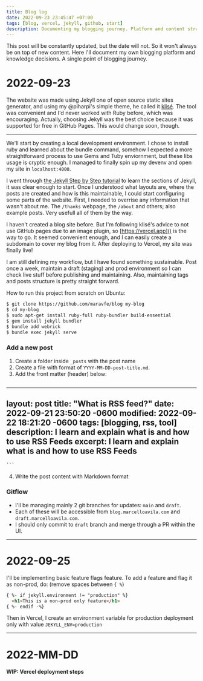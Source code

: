 ```yaml
---
title: Blog log
date: 2022-09-23 23:45:47 +07:00
tags: [blog, vercel, jekyll, github, start]
description: Documenting my blogging journey. Platform and content strategy decisions.
---
```


This post will be constantly updated, but the date will not. So it won't always be on top of new content. Here I'll document my own blogging platform and knowledge decisions. A single point of blogging journey.

# 2022-09-23

The website was made using Jekyll one of open source static sites generator, and using my @piharpi's simple theme, he called it [klisé](https://github.com/piharpi/klise). The tool was convenient and I'd never worked with Ruby before, which was encouraging. Actually, choosing Jekyll was the best choice because it was supported for free in GitHub Pages. This would change soon, though.

<hr>

We'll start by creating a local development environment. I chose to install ruby and learned about the bundle command, somehow I expected a more straightforward process to use Gems and Tuby enviornment, but these libs usage is cryptic enough. I managed to finally spin up my devenv and open my site in `localhost:4000`.

I went through [the Jekyll Step by Step tutorial](https://jekyllrb.com/docs/step-by-step/01-setup/) to learn the sections of Jekyll, it was clear enough to start. Once I understood what layouts are, where the posts are created and how is this maintainable, I could start configuring some parts of the website. First, I needed to overrise any information that wasn't about me. The `/thanks` webpage, the `/about` and others; also example posts. Very usefull all of them by the way.

I haven't created a blog site before. But I'm following klisé's advice to not use GitHub pages due to an image plugin, so [https://vercel.app]() is the way to go. It seemed convenient enough, and I can easily create a subdomain to cover my blog from it. After deploying to Vercel, my site was finally live!

I am still defining my workflow, but I have found something sustainable. Post once a week, maintain a draft (staging) and prod environment so I can check live stuff before publishing and maintaining. Also, maintaining tags and posts structure is pretty straight forward.

How to run this project from scratch on Ubuntu:

```sh
$ git clone https://github.com/maravfe/blog my-blog
$ cd my-blog
$ sudo apt-get install ruby-full ruby-bundler build-essential
$ gem install jekyll bundler
$ bundle add webrick
$ bundle exec jekyll serve
```

### Add a new post

1. Create a folder inside `_posts` with the post name
2. Create a file with format of `YYYY-MM-DD-post-title.md`.
3. Add the front matter (header) below:
    ```json
---
layout: post
title: "What is RSS feed?"
date: 2022-09-21 23:50:20 -0600
modified: 2022-09-22 18:21:20 -0600
tags: [blogging, rss, tool]
description: I learn and explain what is and how to use RSS Feeds
excerpt: I learn and explain what is and how to use RSS Feeds
---
    ```
4. Write the post content with Markdown format

### Gitflow

- I'll be managing mainly 2 git branches for updates: `main` and `draft`.
- Each of these will be accessible from `blog.marcelloavila.com` and `draft.marcelloavila.com`.
- I should only commit to `draft` branch and merge through a PR within the UI.

<hr>

# 2022-09-25

I'll be implementing basic feature flags feature. To add a feature and flag it as non-prod, do: (remove spaces between `{ %`)

```html
{ %- if jekyll.environment != "production" %}
  <h1>This is a non-prod only feature</h1>
{ %- endif -%}
```

Then in Vercel, I create an environment variable for production deployment only with value `JEKYLL_ENV=production`

<hr>

# 2022-MM-DD

#### WIP: Vercel deployment steps

